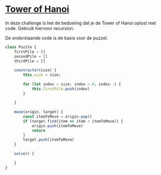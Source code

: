 # [Tower of Hanoi](https://www.mathsisfun.com/games/towerofhanoi.html)

In deze challenge is het de bedoeling dat je de Tower of Hanoi oplost met code. Gebruik hiervoor recursion.

De onderstaande code is de basis voor de puzzel.
```js
class Puzzle {
    firstPile = []
    secondPile = []
    thirdPile = []
​
    constructor(size) {
        this.size = size;
​
        for (let index = size; index > 0; index--) {
            this.firstPile.push(index)
        }
​
    }
​
    move(origin, target) {
        const itemToMove = origin.pop()
        if (target.find(item => item < itemToMove)) {
            origin.push(itemToMove)
            return
        }
        target.push(itemToMove)
    }
​
    solve() {
        
    }
}
```